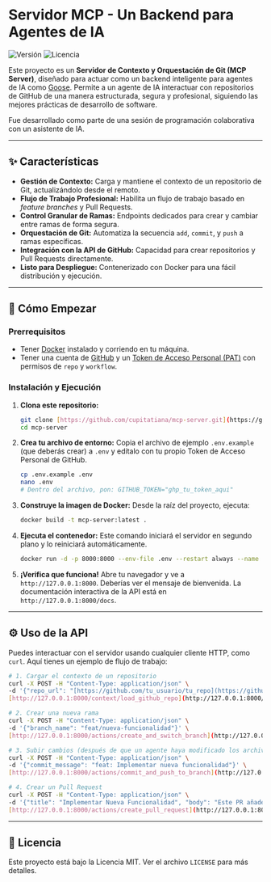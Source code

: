 # Servidor MCP - Un Backend para Agentes de IA
![Versión](https://img.shields.io/badge/version-3.2-blue) ![Licencia](https://img.shields.io/badge/license-MIT-green)

Este proyecto es un **Servidor de Contexto y Orquestación de Git (MCP Server)**, diseñado para actuar como un backend inteligente para agentes de IA como [Goose](https://github.com/block/goose). Permite a un agente de IA interactuar con repositorios de GitHub de una manera estructurada, segura y profesional, siguiendo las mejores prácticas de desarrollo de software.

Fue desarrollado como parte de una sesión de programación colaborativa con un asistente de IA.

---
## ✨ Características

* **Gestión de Contexto:** Carga y mantiene el contexto de un repositorio de Git, actualizándolo desde el remoto.
* **Flujo de Trabajo Profesional:** Habilita un flujo de trabajo basado en *feature branches* y Pull Requests.
* **Control Granular de Ramas:** Endpoints dedicados para crear y cambiar entre ramas de forma segura.
* **Orquestación de Git:** Automatiza la secuencia `add`, `commit`, y `push` a ramas específicas.
* **Integración con la API de GitHub:** Capacidad para crear repositorios y Pull Requests directamente.
* **Listo para Despliegue:** Contenerizado con Docker para una fácil distribución y ejecución.

---
## 🚀 Cómo Empezar

### Prerrequisitos
* Tener [Docker](https://www.docker.com/get-started/) instalado y corriendo en tu máquina.
* Tener una cuenta de [GitHub](https://github.com/) y un [Token de Acceso Personal (PAT)](https://github.com/settings/tokens) con permisos de `repo` y `workflow`.

### Instalación y Ejecución

1.  **Clona este repositorio:**
    ```bash
    git clone [https://github.com/cupitatiana/mcp-server.git](https://github.com/cupitatiana/mcp-server.git)
    cd mcp-server
    ```

2.  **Crea tu archivo de entorno:**
    Copia el archivo de ejemplo `.env.example` (que deberás crear) a `.env` y edítalo con tu propio Token de Acceso Personal de GitHub.
    ```bash
    cp .env.example .env
    nano .env 
    # Dentro del archivo, pon: GITHUB_TOKEN="ghp_tu_token_aqui"
    ```

3.  **Construye la imagen de Docker:**
    Desde la raíz del proyecto, ejecuta:
    ```bash
    docker build -t mcp-server:latest .
    ```

4.  **Ejecuta el contenedor:**
    Este comando iniciará el servidor en segundo plano y lo reiniciará automáticamente.
    ```bash
    docker run -d -p 8000:8000 --env-file .env --restart always --name mcp-server-container mcp-server:latest
    ```
5.  **¡Verifica que funciona!**
    Abre tu navegador y ve a `http://127.0.0.1:8000`. Deberías ver el mensaje de bienvenida. La documentación interactiva de la API está en `http://127.0.0.1:8000/docs`.

---
## ⚙️ Uso de la API

Puedes interactuar con el servidor usando cualquier cliente HTTP, como `curl`. Aquí tienes un ejemplo de flujo de trabajo:

```bash
# 1. Cargar el contexto de un repositorio
curl -X POST -H "Content-Type: application/json" \
-d '{"repo_url": "[https://github.com/tu_usuario/tu_repo](https://github.com/tu_usuario/tu_repo)"}' \
[http://127.0.0.1:8000/context/load_github_repo](http://127.0.0.1:8000/context/load_github_repo)

# 2. Crear una nueva rama
curl -X POST -H "Content-Type: application/json" \
-d '{"branch_name": "feat/nueva-funcionalidad"}' \
[http://127.0.0.1:8000/actions/create_and_switch_branch](http://127.0.0.1:8000/actions/create_and_switch_branch)

# 3. Subir cambios (después de que un agente haya modificado los archivos localmente)
curl -X POST -H "Content-Type: application/json" \
-d '{"commit_message": "feat: Implementar nueva funcionalidad"}' \
[http://127.0.0.1:8000/actions/commit_and_push_to_branch](http://127.0.0.1:8000/actions/commit_and_push_to_branch)

# 4. Crear un Pull Request
curl -X POST -H "Content-Type: application/json" \
-d '{"title": "Implementar Nueva Funcionalidad", "body": "Este PR añade la nueva funcionalidad X.", "head_branch": "feat/nueva-funcionalidad"}' \
[http://127.0.0.1:8000/actions/create_pull_request](http://127.0.0.1:8000/actions/create_pull_request)
```

---
## 📜 Licencia

Este proyecto está bajo la Licencia MIT. Ver el archivo `LICENSE` para más detalles.
